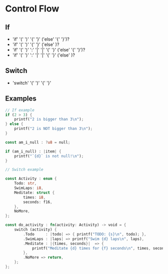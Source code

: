 # Control Flow

## If

- 'if' '(' <IFCONDITION> ')' '{' <IFBODY> '}' ('else' '{' <IFBODY> '}')?
- 'if' '(' <IFCONDITION> ')' '{' <IFBODY> '}' ('else' <IF>)?
- 'if' '(' <IFCONDITION> ')' ':' '|' <CAPTUREBODY> '|' '{' <IFBODY> '}' ('else' '{' <IFBODY> '}')?
- 'if' '(' <IFCONDITION> ')' ':' '|' <CAPTUREBODY> '|' '{' <IFBODY> '}' ('else' <IF>)?

## Switch

- 'switch' '(' <SWITCHCONDITION> ')' '{' <SWITCHBODY> '}'

## Examples

```rust
// If example
if (2 > 3) { 
    printf("2 is bigger than 3\n"); 
} else {
    printf("2 is NOT bigger than 3\n");
}

const am_i_null : ?u8 = null;

if (am_i_null) : |item| {
    printf("`{d}` is not null!\n");
}

// Switch example

const Activity : enum {
    Todo: str,
    SwimLaps: i8,
    Meditate: struct {
        times: i8,
        seconds: f16,
    },
    NoMore,
};

const do_activity : fn(activity: Activity) -> void = {
    switch (activity) {
        .Todo     : |todo| => { printf("TODO: {s}\n", todo); },
        .SwimLaps : |laps| => printf("Swim {d} laps\n", laps),
        .Meditate : |{times, seconds}|  => {
            printf("Meditate {d} times for {f} seconds\n", times, seconds);
        },
        .NoMore => return,
    };
};
```